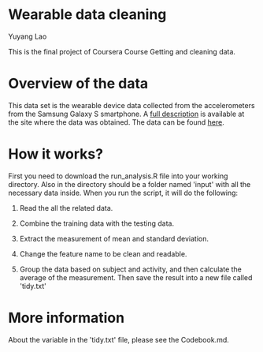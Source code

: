 # Wearable data cleaning
Yuyang Lao

This is the final project of Coursera Course Getting and cleaning data.

# Overview of the data
This data set is the wearable device data collected from the accelerometers from the Samsung Galaxy S smartphone. A [full description](http://archive.ics.uci.edu/ml/datasets/Human+Activity+Recognition+Using+Smartphones) is available at the site where the data was obtained. The data can be found [here](https://d396qusza40orc.cloudfront.net/getdata%2Fprojectfiles%2FUCI%20HAR%20Dataset.zip).

# How it works?
First you need to download the run_analysis.R file into your working directory. Also in the directory should be a folder named 'input' with all the necessary data inside. When you run the script, it will do the following:

1. Read the all the related data.

2. Combine the training data with the testing data.

3. Extract the measurement of mean and standard deviation.

4. Change the feature name to be clean and readable.

5. Group the data based on subject and activity, and then calculate the average of the measurement. Then save the result into a new file called 'tidy.txt'

# More information
About the variable in the 'tidy.txt' file, please see the Codebook.md.